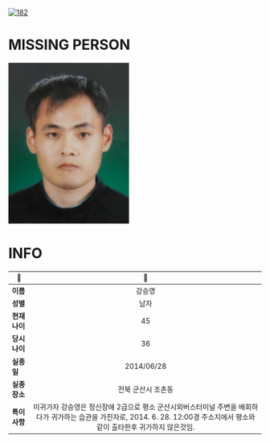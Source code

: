 [![182](https://img.shields.io/badge/%EC%8B%A4%EC%A2%85%EC%8B%A0%EA%B3%A0%EB%8A%94%20%EA%B5%AD%EB%B2%88%EC%97%86%EC%9D%B4-182-blue)](http://safe182.go.kr/index.do)

# MISSING PERSON

<img src="./missing_person.jpg">

# INFO

|🔑|💎|
|--|:--:|
|**이름**|강승영|
|**성별**|남자|
|**현재 나이**|45|
|**당시 나이**|36|
|**실종일**|2014/06/28|
|**실종 장소**|전북 군산시 조촌동 |
|**특이사항**|미귀가자 강승영은 정신장애 2급으로 평소 군산시외버스터미널 주변을 배회하다가 귀가하는 습관을 가진자로, 2014. 6. 28. 12:00경 주소지에서 평소와 같이 출타한후 귀가하지 않은것임.|
